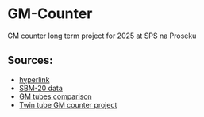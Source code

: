 # GM-Counter
GM counter long term project for 2025 at SPS na Proseku

## Sources: 
- [hyperlink](https://www.google.com/)
- [SBM-20 data](https://www.gstube.com/data/2398/)
- [GM tubes comparison](https://iot-devices.com.ua/en/comparison-of-geiger-muller-tubes-sbm20-j305-and-lnd712/)
- [Twin tube GM counter project](https://www.giangrandi.org/electronics/twin-tube-geiger/twin-tube-geiger.shtml)


